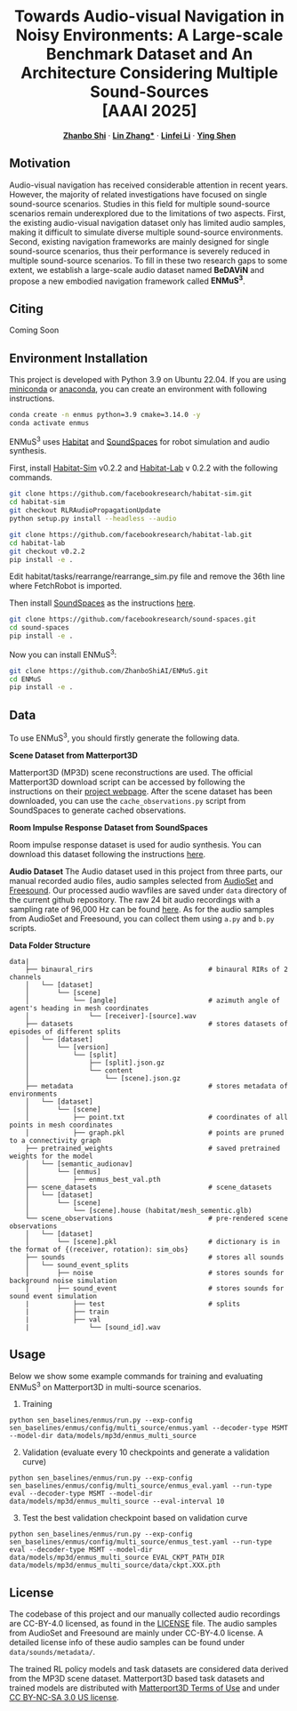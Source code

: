 <p align="center">
  <h1 align="center">
    Towards Audio-visual Navigation in Noisy Environments: A Large-scale Benchmark Dataset and An Architecture Considering Multiple Sound-Sources
   <br>
    [AAAI 2025]
  </h1>

  <p align="center">
  <a href="https://github.com/ZhanboShiAI"><strong>Zhanbo Shi</strong></a>
  ·
  <a href="https://scholar.google.com/citations?user=8VOk_S4AAAAJ&hl=en"><strong>Lin Zhang*</strong></a>
  ·
  <a href="https://github.com/lif314"><strong>Linfei Li</strong></a>
  ·
  <a href="https://scholar.google.com/citations?user=A0N_mS0AAAAJ&hl=en"><strong>Ying Shen</strong></a>
</p>

## Motivation
Audio-visual navigation has received considerable attention in recent years. However, the majority of related investigations have focused on single sound-source scenarios. Studies in this field for multiple sound-source scenarios remain underexplored due to the limitations of two aspects. First, the existing audio-visual navigation dataset only has limited audio samples, making it difficult to simulate diverse multiple sound-source environments. Second, existing navigation frameworks are mainly designed for single sound-source scenarios, thus their performance is severely reduced in multiple sound-source scenarios. To fill in these two research gaps to some extent, we establish a large-scale audio dataset named **BeDAViN** and propose a new embodied navigation framework called **ENMuS<sup>3</sup>**.

## Citing
Coming Soon

## Environment Installation
This project is developed with Python 3.9 on Ubuntu 22.04. If you are using [miniconda](https://docs.conda.io/en/latest/miniconda.html) or [anaconda](https://anaconda.org/), you can create an environment with following instructions. 

```bash
conda create -n enmus python=3.9 cmake=3.14.0 -y
conda activate enmus
```

ENMuS<sup>3</sup> uses [Habitat](https://github.com/facebookresearch/habitat-lab) and [SoundSpaces](https://github.com/facebookresearch/sound-spaces) for robot simulation and audio synthesis.

First, install [Habitat-Sim](https://github.com/facebookresearch/habitat-sim/tree/v0.2.2) v0.2.2 and [Habitat-Lab](https://github.com/facebookresearch/habitat-lab/tree/v0.2.2) v 0.2.2 with the following commands.

```bash
git clone https://github.com/facebookresearch/habitat-sim.git
cd habitat-sim
git checkout RLRAudioPropagationUpdate
python setup.py install --headless --audio

git clone https://github.com/facebookresearch/habitat-lab.git
cd habitat-lab
git checkout v0.2.2
pip install -e .
```

Edit habitat/tasks/rearrange/rearrange_sim.py file and remove the 36th line where FetchRobot is imported.

Then install [SoundSpaces](https://github.com/facebookresearch/sound-spaces) as the instructions [here](https://github.com/facebookresearch/sound-spaces/blob/main/INSTALLATION.md).

```bash
git clone https://github.com/facebookresearch/sound-spaces.git
cd sound-spaces
pip install -e .
```

Now you can install ENMuS<sup>3</sup>:

```bash
git clone https://github.com/ZhanboShiAI/ENMuS.git
cd ENMuS
pip install -e .
```

## Data
To use ENMuS<sup>3</sup>, you should firstly generate the following data. 

**Scene Dataset from Matterport3D**

Matterport3D (MP3D) scene reconstructions are used. The official Matterport3D download script can be accessed by following the instructions on their [project webpage](https://niessner.github.io/Matterport/). After the scene dataset has been downloaded, you can use the `cache_observations.py` script from SoundSpaces to generate cached observations. 

**Room Impulse Response Dataset from SoundSpaces**

Room impulse response dataset is used for audio synthesis. You can download this dataset following the instructions [here](https://github.com/facebookresearch/sound-spaces/blob/main/soundspaces/README.md).

**Audio Dataset**
The Audio dataset used in this project from three parts, our manual recorded audio files, audio samples selected from [AudioSet](https://research.google.com/audioset/) and [Freesound](https://annotator.freesound.org/). Our processed audio wavfiles are saved under `data` directory of the current github repository. The raw 24 bit audio recordings with a sampling rate of 96,000 Hz can be found [here](). As for the audio samples from AudioSet and Freesound, you can collect them using `a.py` and `b.py` scripts. 

**Data Folder Structure**
```
data|
    ├── binaural_rirs                             # binaural RIRs of 2 channels
    │   └── [dataset]
    │       └── [scene]
    │           └── [angle]                       # azimuth angle of agent's heading in mesh coordinates
    │               └── [receiver]-[source].wav
    ├── datasets                                  # stores datasets of episodes of different splits
    │   └── [dataset]
    │       └── [version]
    │           └── [split]
    │               ├── [split].json.gz
    │               └── content
    │                   └── [scene].json.gz
    ├── metadata                                  # stores metadata of environments
    │   └── [dataset]
    │       └── [scene]
    │           ├── point.txt                     # coordinates of all points in mesh coordinates
    │           ├── graph.pkl                     # points are pruned to a connectivity graph
    ├── pretrained_weights                        # saved pretrained weights for the model
    │   └── [semantic_audionav]
    │       └── [enmus]
    │           ├── enmus_best_val.pth
    ├── scene_datasets                            # scene_datasets
    │   └── [dataset]
    │       └── [scene]
    │           └── [scene].house (habitat/mesh_sementic.glb)
    └── scene_observations                        # pre-rendered scene observations
    │   └── [dataset]
    │       └── [scene].pkl                       # dictionary is in the format of {(receiver, rotation): sim_obs}
    ├── sounds                                    # stores all sounds
    │   └── sound_event_splits
    │       ├── noise                             # stores sounds for background noise simulation
    │       ├── sound_event                       # stores sounds for sound event simulation
    |           ├── test                          # splits
    |           ├── train
    |           ├── val
    |               └── [sound_id].wav
```

## Usage
Below we show some example commands for training and evaluating ENMuS<sup>3</sup> on Matterport3D in multi-source scenarios.
1. Training
```
python sen_baselines/enmus/run.py --exp-config sen_baselines/enmus/config/multi_source/enmus.yaml --decoder-type MSMT --model-dir data/models/mp3d/enmus_multi_source
```

2. Validation (evaluate every 10 checkpoints and generate a validation curve)
```
python sen_baselines/enmus/run.py --exp-config sen_baselines/enmus/config/multi_source/enmus_eval.yaml --run-type eval --decoder-type MSMT --model-dir data/models/mp3d/enmus_multi_source --eval-interval 10
```

3. Test the best validation checkpoint based on validation curve
```
python sen_baselines/enmus/run.py --exp-config sen_baselines/enmus/config/multi_source/enmus_test.yaml --run-type eval --decoder-type MSMT --model-dir data/models/mp3d/enmus_multi_source EVAL_CKPT_PATH_DIR data/models/mp3d/enmus_multi_source/data/ckpt.XXX.pth
```

## License
The codebase of this project and our manually collected audio recordings are CC-BY-4.0 licensed, as found in the [LICENSE](LICENSE) file. The audio samples from AudioSet and Freesound are mainly under CC-BY-4.0 license. A detailed license info of these audio samples can be found under `data/sounds/metadata/`. 

The trained RL policy models and task datasets are considered data derived from the MP3D scene dataset. Matterport3D based task datasets and trained models are distributed with [Matterport3D Terms of Use](http://kaldir.vc.in.tum.de/matterport/MP_TOS.pdf) and under [CC BY-NC-SA 3.0 US license](https://creativecommons.org/licenses/by-nc-sa/3.0/us/).